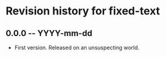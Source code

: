 # Revision history for fixed-text

## 0.0.0  -- YYYY-mm-dd

* First version. Released on an unsuspecting world.
